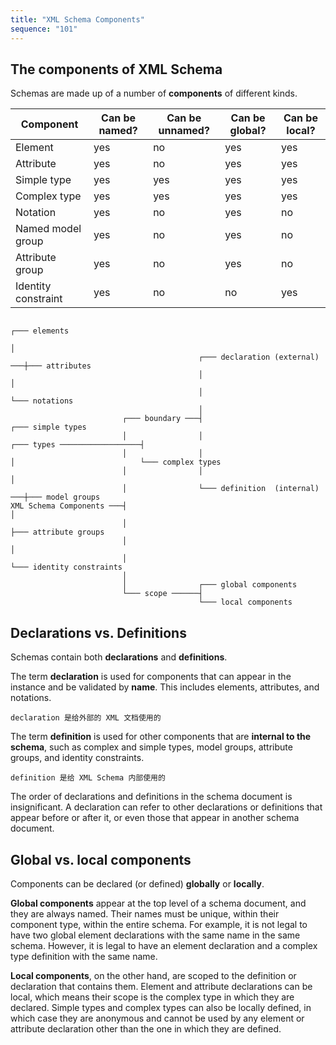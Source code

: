 ```yaml
---
title: "XML Schema Components"
sequence: "101"
---
```


## The components of XML Schema

Schemas are made up of a number of **components** of different kinds.

| Component           | Can be named? | Can be unnamed? | Can be global? | Can be local? |
|---------------------|---------------|-----------------|----------------|---------------|
| Element             | yes           | no              | yes            | yes           |
| Attribute           | yes           | no              | yes            | yes           |
| Simple type         | yes           | yes             | yes            | yes           |
| Complex type        | yes           | yes             | yes            | yes           |
| Notation            | yes           | no              | yes            | no            |
| Named model group   | yes           | no              | yes            | no            |
| Attribute group     | yes           | no              | yes            | no            |
| Identity constraint | yes           | no              | no             | yes           |

```text
                                                                         ┌─── elements
                                                                         │
                                          ┌─── declaration (external) ───┼─── attributes
                                          │                              │
                                          │                              └─── notations
                                          │
                         ┌─── boundary ───┤                                                           ┌─── simple types
                         │                │                              ┌─── types ──────────────────┤
                         │                │                              │                            └─── complex types
                         │                │                              │
                         │                └─── definition  (internal) ───┼─── model groups
XML Schema Components ───┤                                               │
                         │                                               ├─── attribute groups
                         │                                               │
                         │                                               └─── identity constraints
                         │
                         │                ┌─── global components
                         └─── scope ──────┤
                                          └─── local components
```

## Declarations vs. Definitions

Schemas contain both **declarations** and **definitions**.

The term **declaration** is used for components that can appear in the instance and be validated by **name**.
This includes elements, attributes, and notations.

```text
declaration 是给外部的 XML 文档使用的
```

The term **definition** is used for other components that are **internal to the schema**,
such as complex and simple types, model groups, attribute groups, and identity constraints.

```text
definition 是给 XML Schema 内部使用的
```

The order of declarations and definitions in the schema document is insignificant.
A declaration can refer to other declarations or definitions that appear before or after it,
or even those that appear in another schema document.

## Global vs. local components

Components can be declared (or defined) **globally** or **locally**.

**Global components** appear at the top level of a schema document, and they are always named.
Their names must be unique, within their component type, within the entire schema.
For example, it is not legal to have two global element declarations with the same name in the same schema.
However, it is legal to have an element declaration and a complex type definition with the same name.

**Local components**, on the other hand, are scoped to the definition or declaration that contains them.
Element and attribute declarations can be local,
which means their scope is the complex type in which they are declared.
Simple types and complex types can also be locally defined,
in which case they are anonymous and cannot be used by any element
or attribute declaration other than the one in which they are defined.

